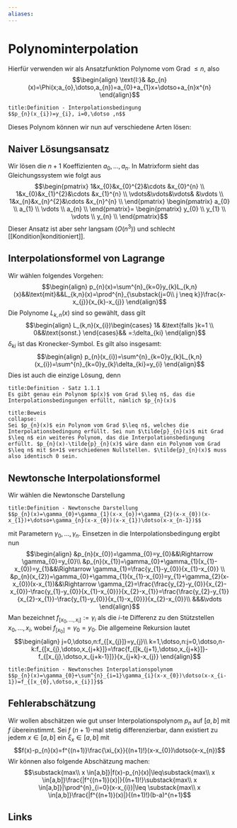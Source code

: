 ```yaml
---
aliases: 
---
```

# Polynominterpolation 
Hierfür verwenden wir als Ansatzfunktion Polynome vom Grad $\leq n$, also
$$\begin{align}
\text{I:}& &p_{n}(x)=\Phi(x;a_{o},\dotso,a_{n})=a_{0}+a_{1}x+\dotso+a_{n}x^{n}
\end{align}$$
```ad-abstract
title:Definition - Interpolationsbedingung
$$p_{n}(x_{i})=y_{i}, i=0,\dotso ,n$$
```
Dieses Polynom können wir nun auf verschiedene Arten lösen:
## Naiver Lösungsansatz
Wir lösen die $n+1$ Koeffizienten $a_{0},\dotso,a_{n}$. In Matrixform sieht das Gleichungssystem wie folgt aus
$$\begin{pmatrix}
1&x_{0}&x_{0}^{2}&\cdots &x_{0}^{n} \\
1&x_{0}&x_{1}^{2}&\cdots &x_{1}^{n} \\
\vdots&\vdots&\vdots& &\vdots \\
1&x_{n}&x_{n}^{2}&\cdots &x_{n}^{n} \\
\end{pmatrix}
\begin{pmatrix}
a_{0} \\
a_{1} \\
\vdots \\
a_{n} \\
\end{pmatrix}=
\begin{pmatrix}
y_{0} \\
y_{1} \\
\vdots \\
y_{n} \\
\end{pmatrix}$$
Dieser Ansatz ist aber sehr langsam ($O(n^{3})$) und schlecht [[Kondition|konditioniert]].
## Interpolationsformel von Lagrange
Wir wählen folgendes Vorgehen:
$$\begin{align}
p_{n}(x)=\sum^{n}_{k=0}y_{k}L_{k,n}(x)&&\text{mit}&&L_{k,n}(x)=\prod^{n}_{\substack{j=0\\ j \neq k}}\frac{x-x_{j}}{x_{k}-x_{j}}
\end{align}$$
Die Polynome $L_{k,n}(x)$ sind so gewählt, dass gilt
$$\begin{align}
L_{k,n}(x_{i})\begin{cases}
1& &\text{falls }k=1 \\
0&&\text{sonst.}
\end{cases}&& =:\delta_{ki}
\end{align}$$
$\delta_{ki}$ ist das Kronecker-Symbol.
Es gilt also insgesamt:
$$\begin{align}
p_{n}(x_{i})=\sum^{n}_{k=0}y_{k}L_{k,n}(x_{i})=\sum^{n}_{k=0}y_{k}\delta_{ki}=y_{i}
\end{align}$$
Dies ist auch die einzige Lösung, denn
```ad-abstract
title:Definition - Satz 1.1.1
Es gibt genau ein Polynom $p(x)$ vom Grad $\leq n$, das die Interpolationsbedingungen erfüllt, nämlich $p_{n}(x)$
```
```ad-abstract
title:Beweis
collapse:
Sei $p_{n}(x)$ ein Polynom vom Grad $\leq n$, welches die Interpolationsbedingung erfüllt. Sei nun $\tilde{p}_{n}(x)$ mit Grad $\leq n$ ein weiteres Polynom, das die Interpolationsbedingung erfüllt. $p_{n}(x)-\tilde{p}_{n}(x)$ wäre dann ein Polynom vom Grad $\leq n$ mit $n+1$ verschiedenen Nullstellen. $\tilde{p}_{n}(x)$ muss also identisch 0 sein.
```
## Newtonsche Interpolationsformel
Wir wählen die Newtonsche Darstellung
```ad-abstract
title:Definition - Newtonsche Darstellung
$$p_{n}(x)=\gamma_{0}+\gamma_{1}(x-x_{o})+\gamma_{2}(x-x_{0})(x-x_{1})+\dotso+\gamma_{n}(x-x_{0})(x-x_{1})\dotso(x-x_{n-1})$$
```
mit Parametern $\gamma_{0},\dotso, \gamma_{n}$. Einsetzen in die Interpolationsbedingung ergibt nun
$$\begin{align}
&p_{n}(x_{0})=\gamma_{0}=y_{0}&&\Rightarrow \gamma_{0}=y_{0}\\
&p_{n}(x_{1})=\gamma_{0}+\gamma_{1}(x_{1}-x_{0})=y_{1}&&\Rightarrow \gamma_{1}=\frac{y_{1}-y_{0}}{x_{1}-x_{0}} \\
&p_{n}(x_{2})=\gamma_{0}+\gamma_{1}(x_{1}-x_{0})=y_{1}+\gamma_{2}(x-x_{0})(x-x_{1})&&\Rightarrow \gamma_{2}=\frac{\frac{y_{2}-y_{0}}{x_{2}-x_{0}}-\frac{y_{1}-y_{0}}{x_{1}-x_{0}}}{x_{2}-x_{1}}=\frac{\frac{y_{2}-y_{1}}{x_{2}-x_{1}}-\frac{y_{1}-y_{0}}{x_{1}-x_{0}}}{x_{2}-x_{0}}\\
&&&\vdots
\end{align}$$
Man bezeichnet $f_{[x_{0},\dotso,x_{i}]}:=\gamma_{i}$ als die $i$-te Differenz zu den Stützstellen $x_{0},\dotso,x_{i}$, wobei $f_{[x_{0}]}=\gamma_{0}=y_{0}$.
Die allgemeine Rekursion lautet
$$\begin{align}
j=0,\dotso,n:f_{[x_{j}]}=y_{j}\\
k=1,\dotso,n:j=0,\dotso,n-k:f_{[x_{j},\dotso,x_{j+k}]}=\frac{f_{[k_{j+1},\dotso,x_{j+k}]}-f_{[x_{j},\dotso,x_{j+k-1}]}}{x_{j+k}-x_{j}}
\end{align}$$
```ad-abstract
title:Definition - Newtonsches Interpolationspolynom
$$p_{n}(x)=\gamma_{0}+\sum^{n}_{i=1}\gamma_{i}(x-x_{0})\dotso(x-x_{i-1})=f_{[x_{0},\dotso,x_{i}]}$$
```

## Fehlerabschätzung
Wir wollen abschätzen wie gut unser Interpolationspolynom $p_{n}$ auf $[a,b]$ mit $f$ übereinstimmt.
Sei $f$ $(n+1)$-mal stetig differenzierbar, dann existiert zu jedem $x \in[a,b]$ ein $\xi_{x}\in[a,b]$ mit
$$f(x)-p_{n}(x)=f^{(n+1)}\frac{\xi_{x}}{(n+1)!}(x-x_{0})\dotso(x-x_{n})$$
Wir können also folgende Abschätzung machen:
$$\substack{max\\ x \in[a,b]}|f(x)-p_{n}(x)|\leq\substack{max\\ x \in[a,b]}\frac{|f^{(n+1)}(x)|}{(n+1)!}\substack{max\\ x \in[a,b]}|\prod^{n}_{i=0}(x-x_{i})|\leq \substack{max\\ x \in[a,b]}\frac{|f^{(n+1)}(x)|}{(n+1)!}(b-a)^{n+1}$$

## Links